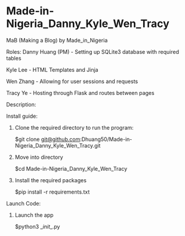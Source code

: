 # Made-in-Nigeria_Danny_Kyle_Wen_Tracy

MaB (Making a Blog) by Made_in_Nigeria

Roles:
Danny Huang (PM) - Setting up SQLite3 database with required tables

Kyle Lee - HTML Templates and Jinja

Wen Zhang - Allowing for user sessions and requests 

Tracy Ye - Hosting through Flask and routes between pages

Description:

Install guide:
1) Clone the required directory to run the program:
   
    $git clone git@github.com:Dhuang50/Made-in-Nigeria_Danny_Kyle_Wen_Tracy.git
2) Move into directory

   $cd Made-in-Nigeria_Danny_Kyle_Wen_Tracy
4) Install the required packages
   
    $pip install -r requirements.txt

Launch Code:
1) Launch the app
   
   $python3 \__init__.py 

